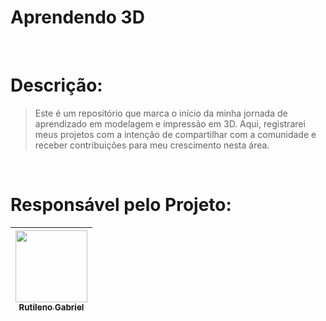 <h1 align="left">
Aprendendo 3D
</h1>

<br>

<h1 align="left">
Descrição:
</h1>


> Este é um repositório que marca o início da minha jornada de aprendizado em modelagem e impressão em 3D. Aqui, registrarei meus projetos com a intenção de compartilhar com a comunidade e receber contribuições para meu crescimento nesta área.

<br>

<h1 align="left">
Responsável pelo Projeto:
</h1>

| [<img src="https://avatars.githubusercontent.com/u/92885893?v=4" width=115><br><sub>Rutileno Gabriel</sub>](https://github.com/BigLeno) |  
| :---: |
